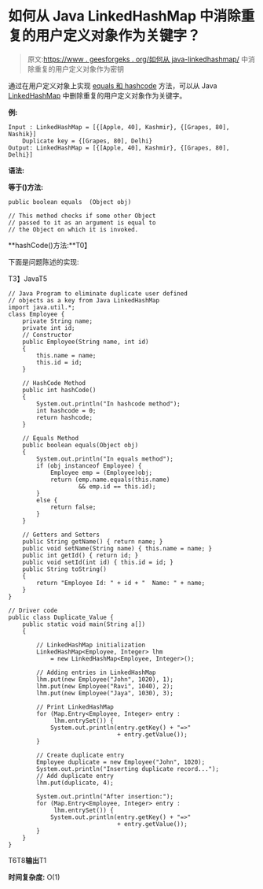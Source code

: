 # 如何从 Java LinkedHashMap 中消除重复的用户定义对象作为关键字？

> 原文:[https://www . geesforgeks . org/如何从 java-linkedhashmap/](https://www.geeksforgeeks.org/how-to-eliminate-duplicate-user-defined-objects-as-a-key-from-java-linkedhashmap/) 中消除重复的用户定义对象作为密钥

通过在用户定义对象上实现 [equals 和 hashcode](https://www.geeksforgeeks.org/equals-hashcode-methods-java/) 方法，可以从 Java [LinkedHashMap](https://www.geeksforgeeks.org/linkedhashmap-class-java-examples/) 中删除重复的用户定义对象作为关键字。

**例:**

```
Input : LinkedHashMap = [{[Apple, 40], Kashmir}, {[Grapes, 80], Nashik}]
    Duplicate key = {[Grapes, 80], Delhi}
Output: LinkedHashMap = [{[Apple, 40], Kashmir}, {[Grapes, 80], Delhi}]
```

**语法:**

**等于()方法:**

```
public boolean equals  (Object obj)

// This method checks if some other Object
// passed to it as an argument is equal to 
// the Object on which it is invoked.
```

**hashCode()方法:**T0】

下面是问题陈述的实现:

T3】JavaT5

```
// Java Program to eliminate duplicate user defined
// objects as a key from Java LinkedHashMap
import java.util.*;
class Employee {
    private String name;
    private int id;
    // Constructor
    public Employee(String name, int id)
    {
        this.name = name;
        this.id = id;
    }

    // HashCode Method
    public int hashCode()
    {
        System.out.println("In hashcode method");
        int hashcode = 0;
        return hashcode;
    }

    // Equals Method
    public boolean equals(Object obj)
    {
        System.out.println("In equals method");
        if (obj instanceof Employee) {
            Employee emp = (Employee)obj;
            return (emp.name.equals(this.name)
                    && emp.id == this.id);
        }
        else {
            return false;
        }
    }

    // Getters and Setters
    public String getName() { return name; }
    public void setName(String name) { this.name = name; }
    public int getId() { return id; }
    public void setId(int id) { this.id = id; }
    public String toString()
    {
        return "Employee Id: " + id + "  Name: " + name;
    }
}

// Driver code
public class Duplicate_Value {
    public static void main(String a[])
    {

        // LinkedHashMap initialization
        LinkedHashMap<Employee, Integer> lhm
            = new LinkedHashMap<Employee, Integer>();

        // Adding entries in LinkedHashMap
        lhm.put(new Employee("John", 1020), 1);
        lhm.put(new Employee("Ravi", 1040), 2);
        lhm.put(new Employee("Jaya", 1030), 3);

        // Print LinkedHashMap
        for (Map.Entry<Employee, Integer> entry :
             lhm.entrySet()) {
            System.out.println(entry.getKey() + "=>"
                               + entry.getValue());
        }

        // Create duplicate entry
        Employee duplicate = new Employee("John", 1020);
        System.out.println("Inserting duplicate record...");
        // Add duplicate entry
        lhm.put(duplicate, 4);

        System.out.println("After insertion:");
        for (Map.Entry<Employee, Integer> entry :
             lhm.entrySet()) {
            System.out.println(entry.getKey() + "=>"
                               + entry.getValue());
        }
    }
}
```

T6T8**输出**T1

**时间复杂度:** O(1)